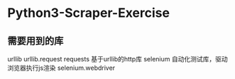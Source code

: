 # Python3-Scraper-Exercise

## 需要用到的库
urllib
urllib.request
requests 基于urllib的http库
selenium 自动化测试库，驱动浏览器执行js渲染
selenium.webdriver
